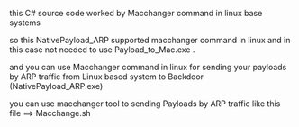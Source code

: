this C# source code worked by Macchanger command in linux base systems

so this NativePayload_ARP supported macchanger command in linux and in this case not needed to use Payload_to_Mac.exe .

and you can use Macchanger command in linux for sending your payloads by ARP traffic from Linux based system to Backdoor (NativePayload_ARP.exe)


you can use macchanger tool to sending Payloads by ARP traffic like this file ==> Macchange.sh 
